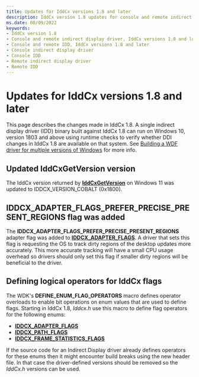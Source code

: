 ```yaml
---
title: Updates for IddCx versions 1.8 and later
description: IddCx version 1.8 updates for console and remote indirect display drivers
ms.date: 08/09/2022
keywords:
- IddCx version 1.8
- Console and remote indirect display driver, IddCx versions 1.8 and later
- Console and remote IDD, IddCx versions 1.8 and later
- Console indirect display driver
- Console IDD
- Remote indirect display driver
- Remote IDD
---
```


# Updates for IddCx versions 1.8 and later

This page describes the changes made in IddCx 1.8. A single indirect display driver (IDD) binary built against IddCx 1.8 can run on Windows 10, version 1803 and above using runtime checks to verify whether DDI changes in IddCx 1.8 are available on that system. See [Building a WDF driver for multiple versions of Windows](../wdf/building-a-wdf-driver-for-multiple-versions-of-windows.md) for more info.

## Updated IddCxGetVersion version

The IddCx version returned by [**IddCxGetVersion**](/windows-hardware/drivers/ddi/iddcx/nf-iddcx-iddcxgetversion) on Windows 11 was updated to IDDCX_VERSION_COBALT (0x1800).

## IDDCX_ADAPTER_FLAGS_PREFER_PRECISE_PRESENT_REGIONS flag was added

The **IDDCX_ADAPTER_FLAGS_PREFER_PRECISE_PRESENT_REGIONS** adapter flag was added to [**IDDCX_ADAPTER_FLAGS**](/windows-hardware/drivers/ddi/iddcx/ne-iddcx-iddcx_adapter_flags). A driver that sets this flag is requesting the OS to track dirty regions of the desktop updates more accurately. This more accurate tracking will have a small CPU usage overhead so drivers should only set this flag if smaller dirty regions will be beneficial to the driver.

## Defining logical operators for IddCx flags

The WDK's **DEFINE_ENUM_FLAG_OPERATORS** macro defines operator overloads to enable bit operations on enum values that are used to define flags. Starting in IddCx 1.8, *Iddcx.h* use this macro to define flag operators for the following enums:

* [**IDDCX_ADAPTER_FLAGS**](/windows-hardware/drivers/ddi/iddcx/ne-iddcx-iddcx_adapter_flags)
* [**IDDCX_PATH_FLAGS**](/windows-hardware/drivers/ddi/iddcx/ne-iddcx-iddcx_path_flags)
* [**IDDCX_FRAME_STATISTICS_FLAGS**](/windows-hardware/drivers/ddi/iddcx/ne-iddcx-iddcx_frame_statistics_flags)

If the source code for an Indirect Display driver already defines operators for these enums then it might encounter build breaks using the new header file. In that case the driver-defined versions should be removed so the *IddCx.h* versions can be used.